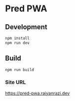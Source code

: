 # Pred PWA

## Development

```bash
npm install
npm run dev
```

## Build

```bash
npm run build
```

### Site URL

https://pred-pwa.raiyanrazi.dev

